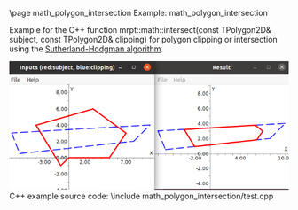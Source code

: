 \page math_polygon_intersection Example: math_polygon_intersection

Example for the C++ function mrpt::math::intersect(const TPolygon2D& subject, const TPolygon2D& clipping) 
for polygon clipping or intersection using the [Sutherland-Hodgman algorithm](https://en.wikipedia.org/wiki/Sutherland%E2%80%93Hodgman_algorithm).



![math_polygon_intersection screenshot](doc/source/images/math_polygon_intersection_screenshot.png)
C++ example source code:
\include math_polygon_intersection/test.cpp
